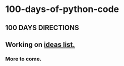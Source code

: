 # 100-days-of-python-code

## 100 DAYS DIRECTIONS

Working on [ideas list.](https://github.com/JasonFoxTrot/100-days-of-python-code/blob/master/project_ideas.md)
---

### More to come.
